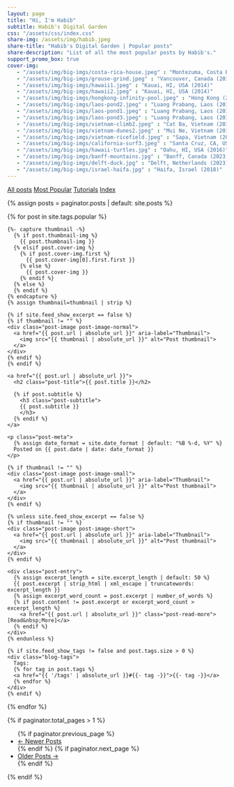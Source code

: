 ```yaml
---
layout: page
title: "Hi, I'm Habib"
subtitle: Habib's Digital Garden
css: "/assets/css/index.css"
share-img: /assets/img/habib.jpeg
share-title: "Habib's Digital Garden | Popular posts"
share-description: "List of all the most popular posts by Habib's."
support_promo_box: true
cover-img:
   - "/assets/img/big-imgs/costa-rica-house.jpeg" : "Montezuma, Costa Rica (2011)"
   - "/assets/img/big-imgs/grouse-grind.jpeg" : "Vancouver, Canada (2014)"
   - "/assets/img/big-imgs/hawaii1.jpeg" : "Kauai, HI, USA (2014)"
   - "/assets/img/big-imgs/hawaii2.jpeg" : "Kauai, HI, USA (2014)"
   - "/assets/img/big-imgs/hongkong-infinity-pool.jpeg" : "Hong Kong (2014)"
   - "/assets/img/big-imgs/laos-pond2.jpeg" : "Luang Prabang, Laos (2014)"
   - "/assets/img/big-imgs/laos-pond1.jpeg" : "Luang Prabang, Laos (2014)"
   - "/assets/img/big-imgs/laos-pond3.jpeg" : "Luang Prabang, Laos (2014)"
   - "/assets/img/big-imgs/vietnam-climb2.jpeg" : "Cat Ba, Vietnam (2013)" 
   - "/assets/img/big-imgs/vietnam-dunes2.jpeg" : "Mui Ne, Vietnam (2013)"
   - "/assets/img/big-imgs/vietnam-ricefield.jpeg" : "Sapa, Vietnam (2013)"
   - "/assets/img/big-imgs/california-surf3.jpeg" : "Santa Cruz, CA, USA (2009)"
   - "/assets/img/big-imgs/hawaii-turtles.jpg" : "Oahu, HI, USA (2016)"  
   - "/assets/img/big-imgs/banff-mountains.jpg" : "Banff, Canada (2023)"  
   - "/assets/img/big-imgs/delft-duck.jpg" : "Delft, Netherlands (2023)"  
   - "/assets/img/big-imgs/israel-haifa.jpg" : "Haifa, Israel (2018)"  
---
```


<div class="list-filters">
  <a href="/" class="list-filter">All posts</a>
  <a href="/popular" class="list-filter filter-selected">Most Popular</a>
  <a href="/tutorials" class="list-filter">Tutorials</a>
  <a href="/tags" class="list-filter">Index</a>
</div>

{% assign posts = paginator.posts | default: site.posts %}

<div class="posts-list">
  {% for post in site.tags.popular %}
  <article class="post-preview">

    {%- capture thumbnail -%}
      {% if post.thumbnail-img %}
        {{ post.thumbnail-img }}
      {% elsif post.cover-img %}
        {% if post.cover-img.first %}
          {{ post.cover-img[0].first.first }}
        {% else %}
          {{ post.cover-img }}
        {% endif %}
      {% else %}
      {% endif %}
    {% endcapture %}
    {% assign thumbnail=thumbnail | strip %}

    {% if site.feed_show_excerpt == false %}
    {% if thumbnail != "" %}
    <div class="post-image post-image-normal">
      <a href="{{ post.url | absolute_url }}" aria-label="Thumbnail">
        <img src="{{ thumbnail | absolute_url }}" alt="Post thumbnail">
      </a>
    </div>
    {% endif %}
    {% endif %}

    <a href="{{ post.url | absolute_url }}">
      <h2 class="post-title">{{ post.title }}</h2>

      {% if post.subtitle %}
        <h3 class="post-subtitle">
        {{ post.subtitle }}
        </h3>
      {% endif %}
    </a>

    <p class="post-meta">
      {% assign date_format = site.date_format | default: "%B %-d, %Y" %}
      Posted on {{ post.date | date: date_format }}
    </p>

    {% if thumbnail != "" %}
    <div class="post-image post-image-small">
      <a href="{{ post.url | absolute_url }}" aria-label="Thumbnail">
        <img src="{{ thumbnail | absolute_url }}" alt="Post thumbnail">
      </a>
    </div>
    {% endif %}

    {% unless site.feed_show_excerpt == false %}
    {% if thumbnail != "" %}
    <div class="post-image post-image-short">
      <a href="{{ post.url | absolute_url }}" aria-label="Thumbnail">
        <img src="{{ thumbnail | absolute_url }}" alt="Post thumbnail">
      </a>
    </div>
    {% endif %}

    <div class="post-entry">
      {% assign excerpt_length = site.excerpt_length | default: 50 %}
      {{ post.excerpt | strip_html | xml_escape | truncatewords: excerpt_length }}
      {% assign excerpt_word_count = post.excerpt | number_of_words %}
      {% if post.content != post.excerpt or excerpt_word_count > excerpt_length %}
        <a href="{{ post.url | absolute_url }}" class="post-read-more">[Read&nbsp;More]</a>
      {% endif %}
    </div>
    {% endunless %}

    {% if site.feed_show_tags != false and post.tags.size > 0 %}
    <div class="blog-tags">
      Tags:
      {% for tag in post.tags %}
      <a href="{{ '/tags' | absolute_url }}#{{- tag -}}">{{- tag -}}</a>
      {% endfor %}
    </div>
    {% endif %}

   </article>
  {% endfor %}
</div>

{% if paginator.total_pages > 1 %}
<ul class="pagination main-pager">
  {% if paginator.previous_page %}
  <li class="page-item previous">
    <a class="page-link" href="{{ paginator.previous_page_path | absolute_url }}">&larr; Newer Posts</a>
  </li>
  {% endif %}
  {% if paginator.next_page %}
  <li class="page-item next">
    <a class="page-link" href="{{ paginator.next_page_path | absolute_url }}">Older Posts &rarr;</a>
  </li>
  {% endif %}
</ul>
{% endif %}
